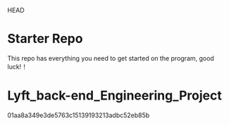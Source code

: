 HEAD
# Starter Repo
This repo has everything you need to get started on the program, good luck!！

# Lyft_back-end_Engineering_Project
01aa8a349e3de5763c15139193213adbc52eb85b
